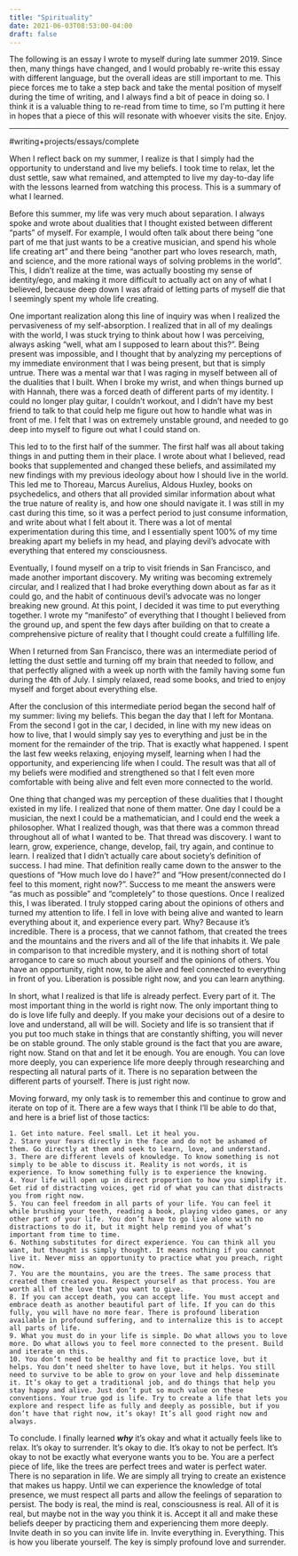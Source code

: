 ```yaml
---
title: "Spirituality"
date: 2021-06-03T08:53:00-04:00
draft: false
---
```

The following is an essay I wrote to myself during late summer 2019. Since then, many things have changed, and I would probably re-write this essay with different language, but the overall ideas are still important to me. This piece forces me to take a step back and take the mental position of myself during the time of writing, and I always find a bit of peace in doing so. I think it is a valuable thing to re-read from time to time, so I'm putting it here in hopes that a piece of this will resonate with whoever visits the site. Enjoy.

---

#writing+projects/essays/complete

When I reflect back on my summer, I realize is that I simply had the opportunity to understand and live my beliefs. I took time to relax, let the dust settle, saw what remained, and attempted to live my day-to-day life with the lessons learned from watching this process. This is a summary of what I learned.

Before this summer, my life was very much about separation. I always spoke and wrote about dualities that I thought existed between different “parts” of myself. For example, I would often talk about there being “one part of me that just wants to be a creative musician, and spend his whole life creating art” and there being “another part who loves research, math, and science, and the more rational ways of solving problems in the world”. This, I didn’t realize at the time, was actually boosting my sense of identity/ego, and making it more difficult to actually act on any of what I believed, because deep down I was afraid of letting parts of myself die that I seemingly spent my whole life creating.

One important realization along this line of inquiry was when I realized the pervasiveness of my self-absorption. I realized that in all of my dealings with the world, I was stuck trying to think about how I was perceiving, always asking “well, what am I supposed to learn about this?”. Being present was impossible, and I thought that by analyzing my perceptions of my immediate environment that I was being present, but that is simply untrue. There was a mental war that I was raging in myself between all of the dualities that I built. When I broke my wrist, and when things burned up with Hannah, there was a forced death of different parts of my identity. I could no longer play guitar, I couldn’t workout, and I didn’t have my best friend to talk to that could help me figure out how to handle what was in front of me. I felt that I was on extremely unstable ground, and needed to go deep into myself to figure out what I could stand on.

This led to to the first half of the summer. The first half was all about taking things in and putting them in their place. I wrote about what I believed, read books that supplemented and changed these beliefs, and assimilated my new findings with my previous ideology about how I should live in the world. This led me to Thoreau, Marcus Aurelius, Aldous Huxley, books on psychedelics, and others that all provided similar information about what the true nature of reality is, and how one should navigate it. I was still in my cast during this time, so it was a perfect period to just consume information, and write about what I felt about it. There was a lot of mental experimentation during this time, and I essentially spent 100% of my time breaking apart my beliefs in my head, and playing devil’s advocate with everything that entered my consciousness.

Eventually, I found myself on a trip to visit friends in San Francisco, and made another important discovery. My writing was becoming extremely circular, and I realized that I had broke everything down about as far as it could go, and the habit of continuous devil’s advocate was no longer breaking new ground. At this point, I decided it was time to put everything together. I wrote my “manifesto” of everything that I thought I believed from the ground up, and spent the few days after building on that to create a comprehensive picture of reality that I thought could create a fulfilling life.

When I returned from San Francisco, there was an intermediate period of letting the dust settle and turning off my brain that needed to follow, and that perfectly aligned with a week up north with the family having some fun during the 4th of July. I simply relaxed, read some books, and tried to enjoy myself and forget about everything else.

After the conclusion of this intermediate period began the second half of my summer: living my beliefs. This began the day that I left for Montana. From the second I got in the car, I decided, in line with my new ideas on how to live, that I would simply say yes to everything and just be in the moment for the remainder of the trip. That is exactly what happened. I spent the last few weeks relaxing, enjoying myself, learning when I had the opportunity, and experiencing life when I could. The result was that all of my beliefs were modified and strengthened so that I felt even more comfortable with being alive and felt even more connected to the world.

One thing that changed was my perception of these dualities that I thought existed in my life. I realized that none of them matter. One day I could be a musician, the next I could be a mathematician, and I could end the week a philosopher. What I realized though, was that there was a common thread throughout all of what I wanted to be. That thread was discovery. I want to learn, grow, experience, change, develop, fail, try again, and continue to learn. I realized that I didn’t actually care about society’s definition of success. I had mine. That definition really came down to the answer to the questions of “How much love do I have?” and “How present/connected do I feel to this moment, right now?”. Success to me meant the answers were “as much as possible” and “completely” to those questions. Once I realized this, I was liberated. I truly stopped caring about the opinions of others and turned my attention to life. I fell in love with being alive and wanted to learn everything about it, and experience every part. Why? Because it’s incredible. There is a process, that we cannot fathom, that created the trees and the mountains and the rivers and all of the life that inhabits it. We pale in comparison to that incredible mystery, and it is nothing short of total arrogance to care so much about yourself and the opinions of others. You have an opportunity, right now, to be alive and feel connected to everything in front of you. Liberation is possible right now, and you can learn anything.

In short, what I realized is that life is already perfect. Every part of it. The most important thing in the world is right now. The only important thing to do is love life fully and deeply. If you make your decisions out of a desire to love and understand, all will be will. Society and life is so transient that if you put too much stake in things that are constantly shifting, you will never be on stable ground. The only stable ground is the fact that you are aware, right now. Stand on that and let it be enough. You are enough. You can love more deeply, you can experience life more deeply through researching and respecting all natural parts of it. There is no separation between the different parts of yourself. There is just right now.

Moving forward, my only task is to remember this and continue to grow and iterate on top of it. There are a few ways that I think I’ll be able to do that, and here is a brief list of those tactics:

	1. Get into nature. Feel small. Let it heal you.
	2. Stare your fears directly in the face and do not be ashamed of them. Go directly at them and seek to learn, love, and understand.
	3. There are different levels of knowledge. To know something is not simply to be able to discuss it. Reality is not words, it is experience. To know something fully is to experience the knowing.
	4. Your life will open up in direct proportion to how you simplify it. Get rid of distracting voices, get rid of what you can that distracts you from right now.
	5. You can feel freedom in all parts of your life. You can feel it while brushing your teeth, reading a book, playing video games, or any other part of your life. You don’t have to go live alone with no distractions to do it, but it might help remind you of what’s important from time to time.
	6. Nothing substitutes for direct experience. You can think all you want, but thought is simply thought. It means nothing if you cannot live it. Never miss an opportunity to practice what you preach, right now.
	7. You are the mountains, you are the trees. The same process that created them created you. Respect yourself as that process. You are worth all of the love that you want to give.
	8. If you can accept death, you can accept life. You must accept and embrace death as another beautiful part of life. If you can do this fully, you will have no more fear. There is profound liberation available in profound suffering, and to internalize this is to accept all parts of life.
	9. What you must do in your life is simple. Do what allows you to love more. Do what allows you to feel more connected to the present. Build and iterate on this.
	10. You don’t need to be healthy and fit to practice love, but it helps. You don’t need shelter to have love, but it helps. You still need to survive to be able to grow on your love and help disseminate it. It’s okay to get a traditional job, and do things that help you stay happy and alive. Just don’t put so much value on these conventions. Your true god is life. Try to create a life that lets you explore and respect life as fully and deeply as possible, but if you don’t have that right now, it’s okay! It’s all good right now and always.

To conclude. I finally learned **_why_** it’s okay and what it actually feels like to relax. It’s okay to surrender. It’s okay to die. It’s okay to not be perfect. It’s okay to not be exactly what everyone wants you to be. You are a perfect piece of life, like the trees are perfect trees and water is perfect water. There is no separation in life. We are simply all trying to create an existence that makes us happy. Until we can experience the knowledge of total presence, we must respect all parts and allow the feelings of separation to persist. The body is real, the mind is real, consciousness is real. All of it is real, but maybe not in the way you think it is. Accept it all and make these beliefs deeper by practicing them and experiencing them more deeply. Invite death in so you can invite life in. Invite everything in. Everything. This is how you liberate yourself. The key is simply profound love and surrender.
